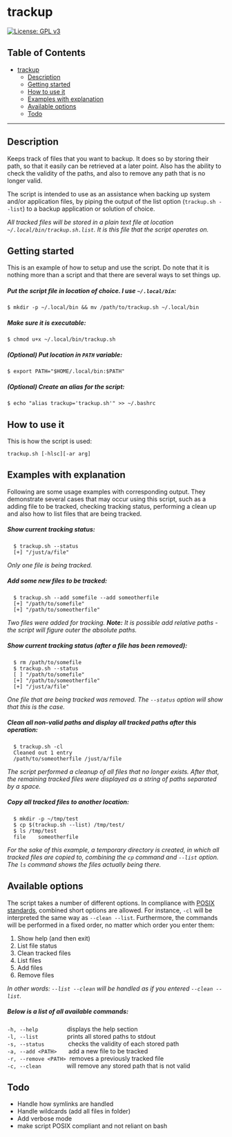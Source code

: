 # trackup
[![License: GPL v3](https://img.shields.io/badge/License-GPLv3-blue.svg)](https://www.gnu.org/licenses/gpl-3.0)


## Table of Contents
- [trackup](#trackup)
  * [Description](#description)
  * [Getting started](#getting-started)
  * [How to use it](#how-to-use-it)
  * [Examples with explanation](#examples-with-explanation)
  * [Available options](#available-options)
  * [Todo](#todo)
---

## Description

Keeps track of files that you want to backup. It does so by storing their path, so that it easily can be retrieved at a later point. Also has the ability to check the validity of the paths, and also to remove any path that is no longer valid.

The script is intended to use as an assistance when backing up system and/or application files, by piping the output of the list option (`trackup.sh --list`) to a backup application or solution of choice.

*All tracked files will be stored in a plain text file at location `~/.local/bin/trackup.sh.list`. It is this file that the script operates on.*

## Getting started

This is an example of how to setup and use the script. Do note that it is nothing more than a script and that there are several ways to set things up. 

##### Put the script file in location of choice. I use `~/.local/bin`:
````
$ mkdir -p ~/.local/bin && mv /path/to/trackup.sh ~/.local/bin
````

##### Make sure it is executable:
````
$ chmod u+x ~/.local/bin/trackup.sh
````

##### (*Optional*) Put location in `PATH` variable:
````
$ export PATH="$HOME/.local/bin:$PATH"
````

##### (*Optional*) Create an alias for the script:
````
$ echo "alias trackup='trackup.sh'" >> ~/.bashrc
````

## How to use it

This is how the script is used:
````
trackup.sh [-hlsc][-ar arg]
````

## Examples with explanation

Following are some usage examples with corresponding output. They demonstrate several cases that may occur using this script, such as a adding file to be tracked, checking tracking status, performing a clean up and also how to list files that are being tracked.

##### Show current tracking status:
````
  $ trackup.sh --status
  [+] "/just/a/file"
````
*Only one file is being tracked.*

##### Add some new files to be tracked:
````
  $ trackup.sh --add somefile --add someotherfile
  [+] "/path/to/somefile" 
  [+] "/path/to/someotherfile" 
````
*Two files were added for tracking. **Note:** It is possible add relative paths - the script will figure outer the absolute paths.*

##### Show current tracking status (after a file has been removed):
````
  $ rm /path/to/somefile
  $ trackup.sh --status
  [ ] "/path/to/somefile" 
  [+] "/path/to/someotherfile" 
  [+] "/just/a/file"
````
*One file that are being tracked was removed. The `--status` option will show that this is the case.*

##### Clean all non-valid paths and display all tracked paths after this operation:
````
  $ trackup.sh -cl
  Cleaned out 1 entry
  /path/to/someotherfile /just/a/file
````
*The script performed a cleanup of all files that no longer exists. After that, the remaining tracked files were displayed as a string of paths separated by a space.*

##### Copy all tracked files to another location:
````
  $ mkdir -p ~/tmp/test
  $ cp $(trackup.sh --list) /tmp/test/
  $ ls /tmp/test
  file    someotherfile
````
*For the sake of this example, a temporary directory is created, in which all tracked files are copied to, combining the `cp` command and `--list` option. The `ls` command shows the files actually being there.*


## Available options

  The script takes a number of different options. In compliance with [POSIX standards](https://pubs.opengroup.org/onlinepubs/9699919799/basedefs/V1_chap12.html), combined short options are allowed. For instance, `-cl` will be interpreted the same way as `--clean --list`. Furthermore, the commands will be performed in a fixed order, no matter which order you enter them:
  1. Show help (and then exit)
  2. List file status
  3. Clean tracked files
  4. List files
  5. Add files
  6. Remove files

*In other words: `--list --clean` will be handled as if you entered `--clean --list`.* 

##### Below is a list of all available commands:
  `-h, --help`&nbsp;&nbsp;&nbsp;&nbsp;&nbsp;&nbsp;&nbsp;&nbsp;&nbsp;&nbsp;&nbsp;&nbsp;&nbsp;&nbsp;&nbsp;&nbsp;&nbsp;displays the help section  
  `-l, --list`&nbsp;&nbsp;&nbsp;&nbsp;&nbsp;&nbsp;&nbsp;&nbsp;&nbsp;&nbsp;&nbsp;&nbsp;&nbsp;&nbsp;&nbsp;&nbsp;&nbsp;prints all stored paths to stdout  
  `-s, --status`&nbsp;&nbsp;&nbsp;&nbsp;&nbsp;&nbsp;&nbsp;&nbsp;&nbsp;&nbsp;&nbsp;&nbsp;&nbsp;&nbsp;checks the validity of each stored path  
  `-a, --add <PATH>`&nbsp;&nbsp;&nbsp;&nbsp;&nbsp;&nbsp;&nbsp;add a new file to be tracked  
  `-r, --remove <PATH>`&nbsp;&nbsp;removes a previously tracked file  
  `-c, --clean`&nbsp;&nbsp;&nbsp;&nbsp;&nbsp;&nbsp;&nbsp;&nbsp;&nbsp;&nbsp;&nbsp;&nbsp;&nbsp;&nbsp;&nbsp;will remove any stored path that is not valid  


## Todo
* Handle how symlinks are handled
* Handle wildcards (add all files in folder)
* Add verbose mode
* make script POSIX compliant and not reliant on bash

